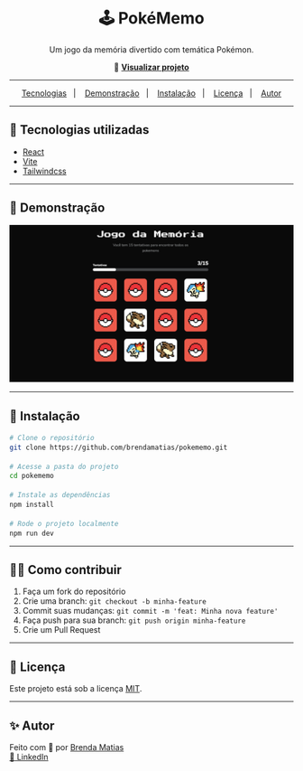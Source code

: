 <h1 align="center">🕹️ PokéMemo</h1>
<p align="center">Um jogo da memória divertido com temática Pokémon.</p>

<p align="center">
  🔗 <a href="https://pokememo.codaki.com.br/" target="_blank"><strong>Visualizar projeto</strong></a>
</p>

---

<p align="center">
  <a href="#-tecnologias-utilizadas">Tecnologias</a>&nbsp;&nbsp;&nbsp;|&nbsp;&nbsp;&nbsp;
  <a href="#-demonstração">Demonstração</a>&nbsp;&nbsp;&nbsp;|&nbsp;&nbsp;&nbsp;
  <a href="#-instalação">Instalação</a>&nbsp;&nbsp;&nbsp;|&nbsp;&nbsp;&nbsp;
  <a href="#-licença">Licença</a>&nbsp;&nbsp;&nbsp;|&nbsp;&nbsp;&nbsp;
  <a href="#-autor">Autor</a>
</p>

---

## 🚀 Tecnologias utilizadas

- [React](https://react.dev)
- [Vite](https://vite.dev)
- [Tailwindcss](https://tailwindcss.com/)

---

## 📸 Demonstração

![Prévia do projeto](./.github/preview.png)

---

## 🧰 Instalação

```bash
# Clone o repositório
git clone https://github.com/brendamatias/pokememo.git

# Acesse a pasta do projeto
cd pokememo

# Instale as dependências
npm install

# Rode o projeto localmente
npm run dev
```

---

## 🙋‍♀️ Como contribuir

1. Faça um fork do repositório
2. Crie uma branch: `git checkout -b minha-feature`
3. Commit suas mudanças: `git commit -m 'feat: Minha nova feature'`
4. Faça push para sua branch: `git push origin minha-feature`
5. Crie um Pull Request

---

## 📄 Licença

Este projeto está sob a licença [MIT](./LICENSE).

---

## ✨ Autor

Feito com 💜 por [Brenda Matias](https://github.com/brendamatias)<br />
[🔗 LinkedIn](https://www.linkedin.com/in/brenda-matias/)

